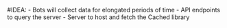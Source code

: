 

#IDEA:
    - Bots will collect data for elongated periods of time
    - API endpoints to query the server
    - Server to host and fetch the Cached library
    
